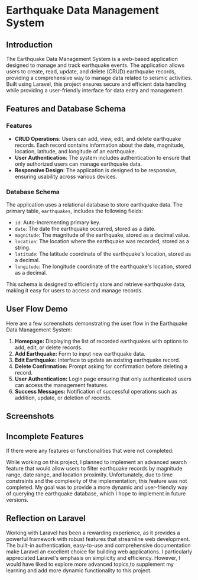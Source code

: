 # Earthquake Data Management System

## Introduction

The Earthquake Data Management System is a web-based application designed to manage and track earthquake events. The application allows users to create, read, update, and delete (CRUD) earthquake records, providing a comprehensive way to manage data related to seismic activities. Built using Laravel, this project ensures secure and efficient data handling while providing a user-friendly interface for data entry and management.

## Features and Database Schema

### Features
- **CRUD Operations**: Users can add, view, edit, and delete earthquake records. Each record contains information about the date, magnitude, location, latitude, and longitude of an earthquake.
- **User Authentication**: The system includes authentication to ensure that only authorized users can manage earthquake data.
- **Responsive Design**: The application is designed to be responsive, ensuring usability across various devices.

### Database Schema
The application uses a relational database to store earthquake data. The primary table, `earthquakes`, includes the following fields:

- `id`: Auto-incrementing primary key.
- `date`: The date the earthquake occurred, stored as a date.
- `magnitude`: The magnitude of the earthquake, stored as a decimal value.
- `location`: The location where the earthquake was recorded, stored as a string.
- `latitude`: The latitude coordinate of the earthquake's location, stored as a decimal.
- `longitude`: The longitude coordinate of the earthquake's location, stored as a decimal.

This schema is designed to efficiently store and retrieve earthquake data, making it easy for users to access and manage records.

## User Flow Demo

Here are a few screenshots demonstrating the user flow in the Earthquake Data Management System:

1. **Homepage:** Displaying the list of recorded earthquakes with options to add, edit, or delete records.
2. **Add Earthquake:** Form to input new earthquake data.
3. **Edit Earthquake:** Interface to update an existing earthquake record.
4. **Delete Confirmation:** Prompt asking for confirmation before deleting a record.
5. **User Authentication:** Login page ensuring that only authenticated users can access the management features.
6. **Success Messages:** Notification of successful operations such as addition, update, or deletion of records.


## Screenshots

## Incomplete Features

If there were any features or functionalities that were not completed:

While working on this project, I planned to implement an advanced search feature that would allow users to filter earthquake records by magnitude range, date range, and location proximity. Unfortunately, due to time constraints and the complexity of the implementation, this feature was not completed. My goal was to provide a more dynamic and user-friendly way of querying the earthquake database, which I hope to implement in future versions.

## Reflection on Laravel

Working with Laravel has been a rewarding experience, as it provides a powerful framework with robust features that streamline web development. The built-in authentication, easy-to-use and comprehensive documentation make Laravel an excellent choice for building web applications. I particularly appreciated Laravel's emphasis on simplicity and efficiency. However, I would have liked to explore more advanced topics,to supplement my learning and add more dynamic functionality to this project.
